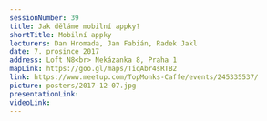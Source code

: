 ```yaml
---
sessionNumber: 39
title: Jak děláme mobilní appky?
shortTitle: Mobilní appky
lecturers: Dan Hromada, Jan Fabián, Radek Jakl
date: 7. prosince 2017
address: Loft N8<br> Nekázanka 8, Praha 1
mapLink: https://goo.gl/maps/TiqAbr4sRTB2
link: https://www.meetup.com/TopMonks-Caffe/events/245335537/
picture: posters/2017-12-07.jpg
presentationLink:
videoLink:
---
```

